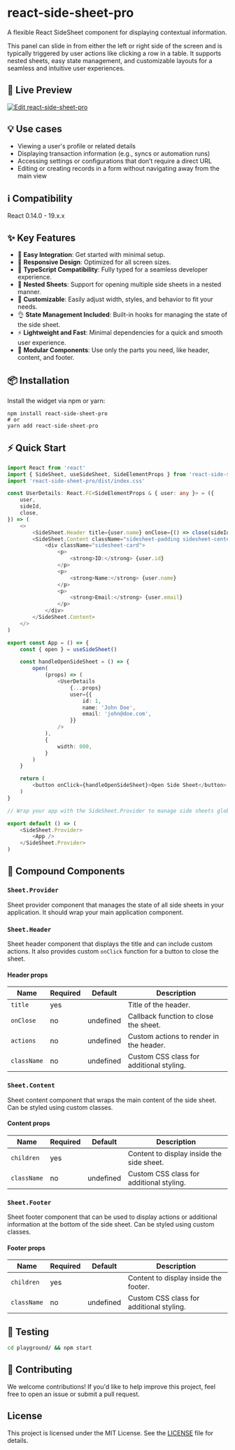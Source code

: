 # react-side-sheet-pro

A flexible React SideSheet component for displaying contextual information.

This panel can slide in from either the left or right side of the screen and is typically triggered by user actions like clicking a row in a table. It supports nested sheets, easy state management, and customizable layouts for a seamless and intuitive user experiences.

## 👀 Live Preview

[![Edit react-side-sheet-pro](https://codesandbox.io/static/img/play-codesandbox.svg)](https://codesandbox.io/p/sandbox/9mxzqg)

## 💡 Use cases
- Viewing a user's profile or related details
- Displaying transaction information (e.g., syncs or automation runs)
- Accessing settings or configurations that don’t require a direct URL
- Editing or creating records in a form without navigating away from the main view

## ℹ️ Compatibility

React 0.14.0 - 19.x.x

## ✨ Key Features

- 🚀 **Easy Integration**: Get started with minimal setup.
- 📱 **Responsive Design**: Optimized for all screen sizes.
- 💪 **TypeScript Compatibility**: Fully typed for a seamless developer experience.
- 🔄 **Nested Sheets**: Support for opening multiple side sheets in a nested manner.
- 🎨 **Customizable**: Easily adjust width, styles, and behavior to fit your needs.
- 👌 **State Management Included**: Built-in hooks for managing the state of the side sheet.
- ⚡ **Lightweight and Fast**: Minimal dependencies for a quick and smooth user experience.
- 🧩 **Modular Components**: Use only the parts you need, like header, content, and footer.

## 📦 Installation

Install the widget via npm or yarn:

```shell
npm install react-side-sheet-pro
# or
yarn add react-side-sheet-pro
```

## ⚡️ Quick Start
```typescript jsx
import React from 'react'
import { SideSheet, useSideSheet, SideElementProps } from 'react-side-sheet-pro'
import 'react-side-sheet-pro/dist/index.css'

const UserDetails: React.FC<SideElementProps & { user: any }> = ({
    user,
    sideId,
    close,
}) => (
    <>
        <SideSheet.Header title={user.name} onClose={() => close(sideId)} />
        <SideSheet.Content className="sidesheet-padding sidesheet-centered">
            <div className="sidesheet-card">
                <p>
                    <strong>ID:</strong> {user.id}
                </p>
                <p>
                    <strong>Name:</strong> {user.name}
                </p>
                <p>
                    <strong>Email:</strong> {user.email}
                </p>
            </div>
        </SideSheet.Content>
    </>
)

export const App = () => {
    const { open } = useSideSheet()

    const handleOpenSideSheet = () => {
        open(
            (props) => (
                <UserDetails
                    {...props}
                    user={{
                        id: 1,
                        name: 'John Doe',
                        email: 'john@doe.com',
                    }}
                />
            ),
            {
                width: 600,
            }
        )
    }

    return (
        <button onClick={handleOpenSideSheet}>Open Side Sheet</button>
    )
}

// Wrap your app with the SideSheet.Provider to manage side sheets globally

export default () => (
    <SideSheet.Provider>
        <App />
    </SideSheet.Provider>
)
```

## 🧩 Compound Components

### `Sheet.Provider`

Sheet provider component that manages the state of all side sheets in your application. It should wrap your main application component.

### `Sheet.Header`

Sheet header component that displays the title and can include custom actions. It also provides custom `onClick` function for a button to close the sheet.

#### Header props

| Name        | Required | Default   | Description                              |
|-------------|----------|-----------|------------------------------------------|
| `title`     | yes      |           | Title of the header.                     |
| `onClose`   | no       | undefined | Callback function to close the sheet.    |
| `actions`   | no       | undefined | Custom actions to render in the header.  |
| `className` | no       | undefined | Custom CSS class for additional styling. |

### `Sheet.Content`

Sheet content component that wraps the main content of the side sheet. Can be styled using custom classes.

#### Content props

| Name        | Required | Default   | Description                               |
|-------------|----------|-----------|-------------------------------------------|
| `children`  | yes      |           | Content to display inside the side sheet. |
| `className` | no       | undefined | Custom CSS class for additional styling.  |

### `Sheet.Footer`

Sheet footer component that can be used to display actions or additional information at the bottom of the side sheet. Can be styled using custom classes.

#### Footer props

| Name        | Required | Default   | Description                              |
|-------------|----------|-----------|------------------------------------------|
| `children`  | yes      |           | Content to display inside the footer.    |
| `className` | no       | undefined | Custom CSS class for additional styling. |


## 🧪 Testing

```bash
cd playground/ && npm start
```

## 🌟 Contributing

We welcome contributions! If you'd like to help improve this project, feel free to open an issue or submit a pull request.

## License

This project is licensed under the MIT License. See the [LICENSE](LICENSE) file for details.
